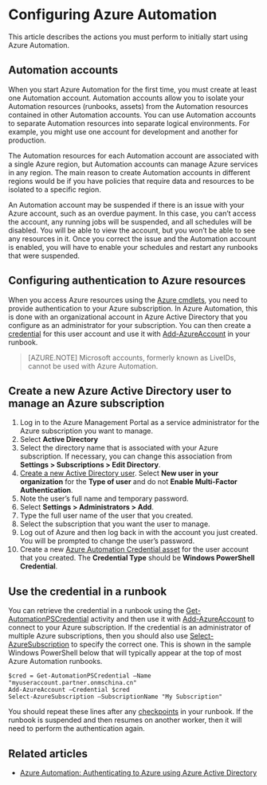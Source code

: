 <properties
   pageTitle="Configuring Azure Automation"
   description="Describes steps that you must perform to configure Azure Automation for initial use."
   services="automation"
   documentationCenter=""
   authors="bwren"
   manager="stevenka"
   editor="tysonn" />
<tags
	ms.service="automation"
	ms.date="07/10/2015"
	wacn.date=""/>

# Configuring Azure Automation

This article describes the actions you must perform to initially start using Azure Automation.

## Automation accounts

When you start Azure Automation for the first time, you must create at least one Automation account. Automation accounts allow you to isolate your Automation resources (runbooks, assets) from the Automation resources contained in other Automation accounts. You can use Automation accounts to separate Automation resources into separate logical environments. For example, you might use one account for development and another for production.

The Automation resources for each Automation account are associated with a single Azure region, but Automation accounts can manage Azure services in any region. The main reason to create Automation accounts in different regions would be if you have policies that require data and resources to be isolated to a specific region.
<!-- deleted by customization

>[AZURE.NOTE] Automation accounts, and the resources they contain, that are created with the Azure preview portal cannot be accessed in the Azure Management Portal. If you want to manage these accounts or their resources with Windows PowerShell, you must use the Azure Resource Manager modules. 
>
>Automation accounts created with the Azure Management Portal can be managed by either portal and either set of cmdlets. Once the account is created, it makes no difference how you create and manage resources within the account. If you are planning to continue to use the Azure Management Portal, then you should use it instead of the Azure preview portal to create any Automation accounts.
-->


An Automation account may be suspended if there is an issue with your Azure account, such as an overdue payment. In this case, you can’t access the account, any running jobs will be suspended, and all schedules will be disabled. You will be able to view the account, but you won’t be able to see any resources in it. Once you correct the issue and the Automation account is enabled, you will have to enable your schedules and restart any runbooks that were suspended.


## Configuring authentication to Azure resources

When you access Azure resources using the [Azure cmdlets](http://msdn.microsoft.com/zh-cn/library/azure/jj554330.aspx), you need to provide authentication to your Azure subscription. In Azure Automation, this is done with an organizational account in Azure Active Directory that you configure as an administrator for your subscription. You can then create a [credential](http://msdn.microsoft.com/zh-cn/library/dn940015.aspx) for this user account and use it with [Add-AzureAccount](http://msdn.microsoft.com/zh-cn/library/azure/dn722528.aspx) in your runbook.

>[AZURE.NOTE] Microsoft accounts, formerly known as LiveIDs, cannot be used with Azure Automation.

## Create a new Azure Active Directory user to manage an Azure subscription

1. Log in to the Azure Management Portal as a service administrator for the Azure subscription you want to manage.
2. Select **Active Directory**
3. Select the directory name that is associated with your Azure subscription. If necessary, you can change this association from **Settings > Subscriptions > Edit Directory**.
4. [Create a new Active Directory user](http://msdn.microsoft.com/zh-cn/library/azure/hh967632.aspx).  Select **New user in your organization** for the **Type of user** and do not **Enable Multi-Factor Authentication**.
5. Note the user’s full name and temporary password.
7. Select **Settings > Administrators > Add**.
8. Type the full user name of the user that you created.
9. Select the subscription that you want the user to manage.
10. Log out of Azure and then log back in with the account you just created. You will be prompted to change the user’s password.
11. Create a new [Azure Automation Credential asset](http://msdn.microsoft.com/zh-cn/library/dn940015.aspx) for the user account that you created. The **Credential Type** should be **Windows PowerShell Credential**.


## Use the credential in a runbook

You can retrieve the credential in a runbook using the [Get-AutomationPSCredential](http://msdn.microsoft.com/zh-cn/library/dn940015.aspx) activity and then use it with [Add-AzureAccount](http://msdn.microsoft.com/zh-cn/library/azure/dn722528.aspx) to connect to your Azure subscription. If the credential is an administrator of multiple Azure subscriptions, then you should also use [Select-AzureSubscription](http://msdn.microsoft.com/zh-cn/library/dn495203.aspx) to specify the correct one. This is shown in the sample Windows PowerShell below that will typically appear at the top of most Azure Automation runbooks.

    $cred = Get-AutomationPSCredential –Name "myuseraccount.partner.onmschina.cn"
	Add-AzureAccount –Credential $cred
	Select-AzureSubscription –SubscriptionName "My Subscription"

You should repeat these lines after any [checkpoints](http://technet.microsoft.com/zh-cn/library/dn469257.aspx#bk_Checkpoints) in your runbook. If the runbook is suspended and then resumes on another worker, then it will need to perform the authentication again.

## Related articles
- [Azure Automation: Authenticating to Azure using Azure Active Directory](http://azure.microsoft.com/blog/2014/08/27/azure-automation-authenticating-to-azure-using-azure-active-directory/)
 
